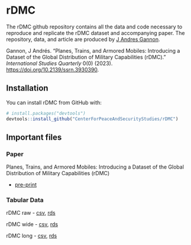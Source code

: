 # rDMC

The rDMC github repository contains all the data and code necessary to reproduce and replicate the rDMC dataset and accompanying paper. The repository, data, and article are produced by [J Andres Gannon](https://jandresgannon.com/).

Gannon, J Andrés. “Planes, Trains, and Armored Mobiles: Introducing a Dataset of the Global Distribution of Military Capabilities (rDMC).” _International Studies Quarterly_ 0(0) (2023). https://doi.org/10.2139/ssrn.3930390.

## Installation

You can install rDMC from GitHub with:

``` r
# install.packages("devtools")
devtools::install_github("CenterForPeaceAndSecurityStudies/rDMC")
```

## Important files
### Paper
Planes, Trains, and Armored Mobiles: Introducing a Dataset of the Global Distribution of Military Capabilities (rDMC)
- [pre-print](https://github.com/CenterForPeaceAndSecurityStudies/rDMC/blob/main/paper/rDMC_preprint.pdf)

### Tabular Data
rDMC raw - [csv](https://github.com/CenterForPeaceAndSecurityStudies/rDMC/blob/main/data/rDMC_raw_v1.csv), [rds](https://github.com/CenterForPeaceAndSecurityStudies/rDMC/blob/main/data/rDMC_raw_v1.rds)

rDMC wide - [csv](https://github.com/CenterForPeaceAndSecurityStudies/rDMC/blob/main/data/rDMC_wide_v1.csv), [rds](https://github.com/CenterForPeaceAndSecurityStudies/rDMC/blob/main/data/rDMC_wide_v1.rds)

rDMC long - [csv](https://github.com/CenterForPeaceAndSecurityStudies/rDMC/blob/main/data/rDMC_long_v1.csv), [rds](https://github.com/CenterForPeaceAndSecurityStudies/rDMC/blob/main/data/rDMC_long_v1.rds)

